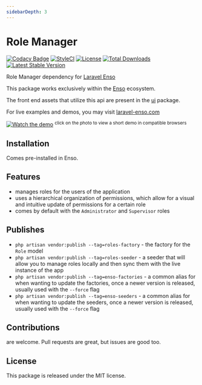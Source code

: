 ```yaml
---
sidebarDepth: 3
---
```


# Role Manager
[![Codacy Badge](https://api.codacy.com/project/badge/Grade/bd4373f8222b4bcb81c08148404909c9)](https://www.codacy.com/app/laravel-enso/RoleManager?utm_source=github.com&utm_medium=referral&utm_content=laravel-enso/RoleManager&utm_campaign=badger)
[![StyleCI](https://styleci.io/repos/94814370/shield?branch=master)](https://styleci.io/repos/94814370)
[![License](https://poser.pugx.org/laravel-enso/rolemanager/license)](https://packagist.org/packages/laravel-enso/rolemanager)
[![Total Downloads](https://poser.pugx.org/laravel-enso/rolemanager/downloads)](https://packagist.org/packages/laravel-enso/rolemanager)
[![Latest Stable Version](https://poser.pugx.org/laravel-enso/rolemanager/version)](https://packagist.org/packages/laravel-enso/rolemanager)

Role Manager dependency for [Laravel Enso](https://github.com/laravel-enso/Enso)

This package works exclusively within the [Enso](https://github.com/laravel-enso/Enso) ecosystem.

The front end assets that utilize this api are present in the [ui](https://github.com/enso-ui/ui) package.

For live examples and demos, you may visit [laravel-enso.com](https://www.laravel-enso.com)

[![Watch the demo](https://laravel-enso.github.io/rolemanager/screenshots/bulma_021_thumb.png)](https://laravel-enso.github.io/rolemanager/videos/bulma_demo_01.webm)
<sup>click on the photo to view a short demo in compatible browsers</sup>

## Installation

Comes pre-installed in Enso.

## Features

- manages roles for the users of the application
- uses a hierarchical organization of permissions, which allow for a visual and intuitive update of permissions for a certain role
- comes by default with the `Administrator` and `Supervisor` roles

## Publishes

- `php artisan vendor:publish --tag=roles-factory` - the factory for the `Role` model
- `php artisan vendor:publish --tag=roles-seeder` - a seeder that will allow you to manage roles locally and then sync them with the live instance of the app
- `php artisan vendor:publish --tag=enso-factories` - a common alias for when wanting to update the factories,
once a newer version is released, usually used with the `--force` flag
- `php artisan vendor:publish --tag=enso-seeders` - a common alias for when wanting to update the seeders,
once a newer version is released, usually used with the `--force` flag

## Contributions

are welcome. Pull requests are great, but issues are good too.

## License

This package is released under the MIT license.
